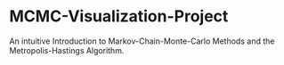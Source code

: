 # MCMC-Visualization-Project
An intuitive Introduction to Markov-Chain-Monte-Carlo Methods and the Metropolis-Hastings Algorithm.
